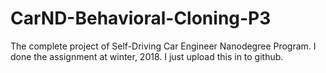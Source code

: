 # CarND-Behavioral-Cloning-P3
The complete project of Self-Driving Car Engineer Nanodegree Program. I done the assignment at winter, 2018. I just upload this in to github.
